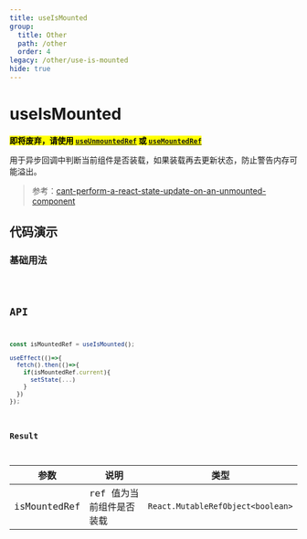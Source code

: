 ```yaml
---
title: useIsMounted
group:
  title: Other
  path: /other
  order: 4
legacy: /other/use-is-mounted
hide: true
---
```


# useIsMounted

**<mark>即将废弃，请使用 [`useUnmountedRef`](/life-cycle/use-unmounted-ref) 或 [`useMountedRef`](/life-cycle/use-mounted-ref)</mark>**

用于异步回调中判断当前组件是否装载，如果装载再去更新状态，防止警告内存可能溢出。

> 参考：[cant-perform-a-react-state-update-on-an-unmounted-component](https://stackoverflow.com/questions/53949393/cant-perform-a-react-state-update-on-an-unmounted-component)

## 代码演示

### 基础用法

<code src="./demos/basic.tsx" />

## API

```javascript
const isMountedRef = useIsMounted();

useEffect(()=>{
  fetch().then(()=>{
    if(isMountedRef.current){
      setState(...)
    }
  })
});
```

### Result

| 参数         | 说明                     | 类型                              |
| ------------ | ------------------------ | --------------------------------- |
| isMountedRef | ref 值为当前组件是否装载 | `React.MutableRefObject<boolean>` |

